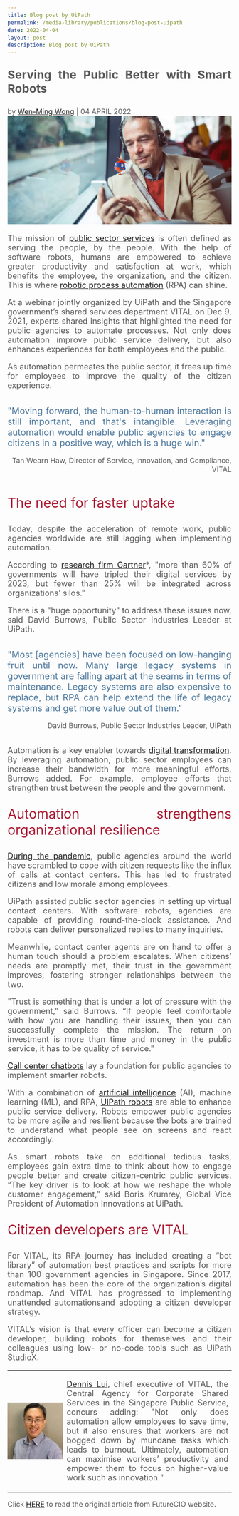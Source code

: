 ```yaml
---
title: Blog post by UiPath
permalink: /media-library/publications/blog-post-uipath
date: 2022-04-04
layout: post
description: Blog post by UiPath
---
```

<p style="font-size: 26px;color:#585858;text-align:justify;">
	<b>Serving the Public Better with Smart Robots</b>
</p>
<div style="font-size: 16px;color:#585858;text-align:justify;">
	by <A HREF="https://www.uipath.com/blog/wen-ming-wong">Wen-Ming Wong</A> | 04 APRIL 2022</div>
<img src="/images/Media/UiPathBlogPost_Image1.png">
<p style="font-size: 18px;color:#585858;text-align:justify;">
	The mission of <a href="https://www.uipath.com/solutions/industry/public-sector-automation">public sector services</a> is often defined as serving the people, by the people. With the help of software robots, humans are empowered to achieve greater productivity and satisfaction at work, which benefits the employee, the organization, and the citizen. This is where <a href="https://www.uipath.com/rpa/robotic-process-automation">robotic process automation</a> (RPA) can shine.
</p>
<p style="font-size: 18px;color:#585858;text-align:justify;">
At a webinar jointly organized by UiPath and the Singapore government’s shared services department VITAL on Dec 9, 2021, experts shared insights that highlighted the need for public agencies to automate processes. Not only does automation improve public service delivery, but also enhances experiences for both employees and the public.
</p>
<p style="font-size: 18px;color:#585858;text-align:justify;">
	As automation permeates the public sector, it frees up time for employees to improve the quality of the citizen experience.
</p><br>
<div style="font-size: 20px;color:#49759a;text-align:justify;">
	"Moving forward, the human-to-human interaction is still important, and that's intangible. Leveraging automation would enable public agencies to engage citizens in a positive way, which is a huge win."
</div><br>
<div style="font-size: 16px;color:#585858;text-align:right;">
	Tan Wearn Haw, Director of Service, Innovation, and Compliance, VITAL
</div><br>
<p style="font-size: 30px;color:#a91932;text-align:justify;">
The need for faster uptake
</p>
<p style="font-size: 18px;color:#585858;text-align:justify;">
	Today, despite the acceleration of remote work, public agencies worldwide are still lagging when implementing automation.
</p>
<p style="font-size: 18px;color:#585858;text-align:justify;">
	According to <a href="https://spectrumsmartcities.com/smarter-central/smart-government-digital-transformation.html">research firm Gartner</a>*, "more than 60% of governments will have tripled their digital services by 2023, but fewer than 25% will be integrated across organizations’ silos."
</p>
<p style="font-size: 18px;color:#585858;text-align:justify;">
	There is a "huge opportunity" to address these issues now, said David Burrows, Public Sector Industries Leader at UiPath.
</p><br>
<div style="font-size: 20px;color:#49759a;text-align:justify;">
	"Most [agencies] have been focused on low-hanging fruit until now. Many large legacy systems in government are falling apart at the seams in terms of maintenance. Legacy systems are also expensive to replace, but RPA can help extend the life of legacy systems and get more value out of them."
</div><br>
<div style="font-size: 16px;color:#585858;text-align:right;">
	David Burrows, Public Sector Industries Leader, UiPath
</div><br>
<p style="font-size: 18px;color:#585858;text-align:justify;">
Automation is a key enabler towards <a href="https://www.uipath.com/blog/digital-transformation">digital transformation</a>. By leveraging automation, public sector employees can increase their bandwidth for more meaningful efforts, Burrows added. For example, employee efforts that strengthen trust between the people and the government.
</p>
<p style="font-size: 30px;color:#a91932;text-align:justify;">
Automation strengthens organizational resilience
</p>
<p style="font-size: 18px;color:#585858;text-align:justify;">
	<a href="https://www.uipath.com/resources/covid-automations">During the pandemic</a>, public agencies around the world have scrambled to cope with citizen requests like the influx of calls at contact centers. This has led to frustrated citizens and low morale among employees.
</p>
<p style="font-size: 18px;color:#585858;text-align:justify;">
UiPath assisted public sector agencies in setting up virtual contact centers. With software robots, agencies are capable of providing round-the-clock assistance. And robots can deliver personalized replies to many inquiries.
</p>
<p style="font-size: 18px;color:#585858;text-align:justify;">
Meanwhile, contact center agents are on hand to offer a human touch should a problem escalates. When citizens’ needs are promptly met, their trust in the government improves, fostering stronger relationships between the two.
</p>
<p style="font-size: 18px;color:#585858;text-align:justify;">
"Trust is something that is under a lot of pressure with the government,” said Burrows. “If people feel comfortable with how you are handling their issues, then you can successfully complete the mission. The return on investment is more than time and money in the public service, it has to be quality of service."
</p>
<p style="font-size: 18px;color:#585858;text-align:justify;">
	<a href="https://www.uipath.com/product/chatbots-automation">Call center chatbots</a> lay a foundation for public agencies to implement smarter robots.
</p>
<p style="font-size: 18px;color:#585858;text-align:justify;">
With a combination of <a href="https://www.uipath.com/blog/artificial-intelligence">artificial intelligence</a> (AI), machine learning (ML), and RPA, <a href="https://www.uipath.com/product/robots">UiPath robots</a> are able to enhance public service delivery. Robots empower public agencies to be more agile and resilient because the bots are trained to understand what people see on screens and react accordingly.
</p>
<p style="font-size: 18px;color:#585858;text-align:justify;">
As smart robots take on additional tedious tasks, employees gain extra time to think about how to engage people better and create citizen-centric public services. “The key driver is to look at how we reshape the whole customer engagement,” said Boris Krumrey, Global Vice President of Automation Innovations at UiPath.
</p>
<p style="font-size: 30px;color:#a91932;text-align:justify;">
Citizen developers are VITAL
</p>
<p style="font-size: 18px;color:#585858;text-align:justify;">
For VITAL, its RPA journey has included creating a “bot library” of automation best practices and scripts for more than 100 government agencies in Singapore. Since 2017, automation has been the core of the organization’s digital roadmap. And VITAL has progressed to implementing unattended automationsand adopting a citizen developer strategy.
</p>
<p style="font-size: 18px;color:#585858;text-align:justify;">
VITAL’s vision is that every officer can become a citizen developer, building robots for themselves and their colleagues using low- or no-code tools such as UiPath StudioX.
</p>



<table style="border: 0px;padding:0px;" width="100%" height="100%">
	<tr style="border: 0px;padding:0px;">
		<td width ="25%" style="border: 0px;padding:0px;vertical-align: middle;">
<img src="/images/Media/FutureCIO_Image2.png"  /> 
		</td>
		<td style="border: 0px;">
<p style="font-size: 18px;color:#585858;text-align:justify;">
<a href="https://www.uipath.com/newsroom/new-uipath-study-reveals-half-of-office-workers-seeking-resignation">Dennis Lui</a>, chief executive of VITAL, the Central Agency for Corporate Shared Services in the Singapore Public Service, concurs adding: "Not only does automation allow employees to save time, but it also ensures that workers are not bogged down by mundane tasks which leads to burnout. Ultimately, automation can maximise workers’ productivity and empower them to focus on higher-value work such as innovation."</p>
		</td>
	</tr>
	</table>
<p style="font-size: 16px;color:#585858;text-align:justify;">
Click <a href="https://futurecio.tech/stopping-singapores-looming-labour-shortage/"> HERE</a> to read the original article from FutureCIO website.
</p>
